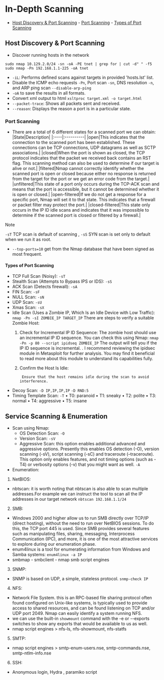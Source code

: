 # In-Depth Scanning
- [Host Discovery & Port Scanning](#host-discovery--port-scanning)
        - [Port Scanning](#port-scanning)
        - [Types of Port Scanning](#types-of-port-scanning)



## Host Discovery & Port Scanning
- Discover running hosts in the network
```
sudo nmap 10.129.2.0/24 -sn -oA -PE tnet | grep for | cut -d" " -f5
sudo nmap -Pn 192.168.1.1-225 -oA tnet
```

- `-iL`: Performs defined scans against targets in provided 'hosts.lst' list.
- Disable the ICMP echo requests `-Pn`, Port scan `-sn`, DNS resolution `-n`, and ARP ping scan `--disable-arp-ping`
- `-oA` to save the results in all formats. 
- Convert xml output to html `xsltproc target.xml -o target.html`
- `--packet-trace`: Shows all packets sent and received.
- `--reason`: Displays the reason a port is in a particular state.	
### Port Scanning
- There are a total of 6 different states for a scanned port we can obtain:
|State|Description|
|:----|:----------|
|open|This indicates that the connection to the scanned port has been established. These connections can be TCP connections, UDP datagrams as well as SCTP associations.|
|closed|When the port is shown as closed, the TCP protocol indicates that the packet we received back contains an RST flag. This scanning method can also be used to determine if our target is alive or not.|
|filtered|Nmap cannot correctly identify whether the scanned port is open or closed because either no response is returned from the target for the port or we get an error code from the target.|
|unfiltered|This state of a port only occurs during the TCP-ACK scan and means that the port is accessible, but it cannot be determined whether it is open or closed.|
|open-filtered|If we do not get a response for a specific port, Nmap will set it to that state. This indicates that a firewall or packet filter may protect the port.|
|closed-filtered|This state only occurs in the IP ID idle scans and indicates that it was impossible to determine if the scanned port is closed or filtered by a firewall.|
>[!NOTE]
> `-sT` TCP scan is default of scanning , `-sS` SYN scan is set only to default when we run it as root.

- `--top-ports=10`  get from the Nmap database that have been signed as most frequent.

#### Types of Port Scanning


- TCP Full Scan (Noisy):
            `-sT`
- Stealth Scan (Attempts to Bypass IPS or IDS):
            `-sS`
- ACK Scan (Detects firewall):
            `-sA`
- FIN Scan:
            `-sF`
- NULL Scan:
            `-sN`
- UDP Scan:
            `-sU`
- Xmas Scan:
            `-sX`
- Idle Scan (Uses a Zombie IP, Which Is an Idle Device with Low Traffic):
            `nmap -Pn -sI ZOMBIE_IP TARGET_IP` 
    There are steps to verify a suitable Zombie Host:
    1. Check for Incremental IP ID Sequence:
            The zombie host should use an incremental IP ID sequence. You can check this using Nmap:
                `nmap -Pn -p 80 --script ipidseq ZOMBIE_IP`
                The output will tell you if the IP ID sequence is incremental.
            . I recommend reviewing the ipidsec module in Metasploit for further analysis. You may find it beneficial to read more about this module to understand its capabilities fully.
    2. Confirm the Host Is Idle:
        
            Ensure that the host remains idle during the scan to avoid interference.

- Decoy Scan:
            `-D IP,IP,IP,IP`
            `-D RND:5`
- Timing Template Scan:
            `-T`
                •  T0: paranoid
                •  T1: sneaky
                •  T2: polite 
                •  T3: normal
                •  T4: aggressive
                •  T5: insane
## Service Scanning & Enumeration
- Scan using Nmap:
    - OS Detection Scan:
            `-O`
    - Version Scan:
            `-sV`
    - Aggressive Scan:
            this option enables additional advanced and aggressive options. Presently this enables OS detection (-O), version scanning (-sV), script scanning (-sC) and traceroute (–traceroute). This option only enables features, and not timing options (such as -T4) or verbosity options (-v) that you might want as well.
                `-A`
- Enumeration:
1. NetBIOS:
* nbtscan: it is worth noting that nbtscan is also able to scan multiple  addresses.For example we can instruct the tool to scan all  the IP addresses in our target network 
                        `nbtscan 192.168.1.1/24`
2. SMB:
* Windows 2000 and higher allow us to run SMB directly over TCP/IP (direct hosting), without the need to run over NetBIOS sessions. To do this, the TCP port 445 is used. Since SMB provides several features such as manipulating files, sharing, messaging, Interprocess Communication (IPC), and more, it is one of the most attractive services to explore during our enumeration phase.
* enum4linux is a tool for enumerating information from Windows and Samba systems:
                        `enum4linux -a IP` 
* smbmap - smbclient - nmap smb script engines
3. SNMP:
* SNMP is based on UDP, a simple, stateless protocol.
         `snmp-check IP `
4. NFS: 
* Network File System. this is an RPC-based file sharing protocol often found configured on  Unix-like systems, is typically used to provide access to shared resources,  and can be found listening on TCP and/or UDP port 2049. Nmap can  easily identify a system running NFS.
* we can use the built-in `showmount` command with  the -e or --exports switches to show any exports that would be  available to us as well.
* nmap script engines > nfs-ls, nfs-showmount, nfs-statfs
5. SMTP: 
* nmap script engines > smtp-enum-users.nse, smtp-commands.nse, smtp-ntlm-info.nse
 
6. SSH: 
* Anonymous login, Hydra , paramiko script 




